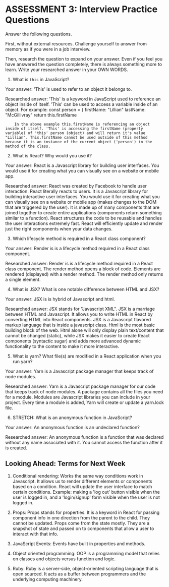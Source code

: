# ASSESSMENT 3: Interview Practice Questions

Answer the following questions.

First, without external resources. Challenge yourself to answer from memory as if you were in a job interview.

Then, research the question to expand on your answer. Even if you feel you have answered the question completely, there is always something more to learn. Write your researched answer in your OWN WORDS.


1. What is `this` in JavaScript?

  Your answer: 'This' is used to refer to an object it belongs to.

  Researched answer: 'This' is a keyword in JavaScript used to reference an object inside of itself. 'This' can be used to access a variable inside of an object. For example:
    const person = {
      firstName: "Lillian"
      lastName: "McGillivray"
        return this.firstName

        In the above example this.firstName is referencing an object inside of itself. 'This' is accessing the firstName (property variable) of 'this' person (object) and will return it's value "Lillian". This.firstName cannot be used outside of this method because it is an instance of the current object ('person') in the method of the class.


2. What is React? Why would you use it?

  Your answer: React is a Javascript library for building user interfaces. You would use it for creating what you can visually see on a website or mobile app.

  Researched answer: React was created by Facebook to handle user interaction. React literally reacts to users. It is a Javascript library for building interactive user interfaces. You would use it for creating what you can visually see on a website or mobile app (makes changes to the DOM that are triggered by the user). It is made up of many components that are joined together to create entire applications (components return something similar to a function). React structures the code to be reusable and handles the user interactions extremely fast. React will efficiently update and render just the right components when your data changes.



3. Which lifecycle method is required in a React class component?

  Your answer: Render is is a lifecycle method required in a React class component.

  Researched answer: Render is is a lifecycle method required in a React class component. The render method opens a block of code. Elements are rendered (displayed) with a render method. The render method only returns a single element.



4. What is JSX? What is one notable difference between HTML and JSX?

  Your answer: JSX is is hybrid of Javascript and html.

  Researched answer: JSX stands for "Javascript XML". JSX is a marriage between HTML and Javascript. It allows you to write HTML in React by converting HTML into React components. JSX is a Javascript flavored markup language that is inside a javascript class. Html is the most basic building block of the web. Html alone will only display plain text/content that cannot be changed (static), while JSX makes it easier to create React components (syntactic sugar) and adds more advanced dynamic functionality to the content to make it more interactive.



5. What is yarn? What file(s) are modified in a React application when you run yarn?

  Your answer: Yarn is a Javascript package manager that keeps track of node modules.

  Researched answer: Yarn is a Javascript package manager for our code that keeps track of node modules. A package contains all the files you need for a module. Modules are Javascript libraries you can include in your project. Every time a module is added, Yarn will create or update a yarn.lock file.



6. STRETCH: What is an anonymous function in JavaScript?

  Your answer: An anonymous function is an undeclared function?

  Researched answer: An anonymous function is a function that was declared without any name associated with it. You cannot access the function after it is created.


## Looking Ahead: Terms for Next Week

1. Conditional rendering: Works the same way conditions work in Javascript. It allows us to render different elements or components based on a condition. React will update the user interface to match certain conditions. Example: making a 'log out' button visible when the user is logged in, and a 'login/signup' form visible when the user is not logged in.

2. Props: Props stands for properties. It is a keyword in React for passing component info in one direction from the parent to the child. They cannot be updated. Props come from the state mostly. They are a snapshot of state and passed on to components that allow a user to interact with that info.

3. JavaScript Events: Events have built in properties and methods.

4. Object oriented programming: OOP is a programming model that relies on classes and objects versus function and logic.

5. Ruby: Ruby is a server-side, object-oriented scripting language that is open sourced. It acts as a buffer between programmers and the underlying computing machinery.
